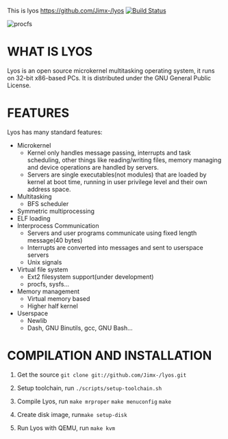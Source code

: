 This is lyos <https://github.com/Jimx-/lyos>
[![Build Status](https://ci2.jimx.site:8080/buildStatus/icon?job=lyos)](https://ci2.jimx.site:8080/job/lyos/)

![procfs][1]

WHAT IS LYOS
===============
    
Lyos is an open source microkernel multitasking operating system, it runs
on 32-bit x86-based PCs. It is distributed under the GNU General Public License.

FEATURES
============
Lyos has many standard features:

* Microkernel
    - Kernel only handles message passing, interrupts and task scheduling, other things like reading/writing files, memory managing and device operations are handled by servers.
    - Servers are single executables(not modules) that are loaded by kernel at boot time, running in user privilege level and their own address space.
* Multitasking
    - BFS scheduler 
* Symmetric multiprocessing
* ELF loading
* Interprocess Communication
    - Servers and user programs communicate using fixed length message(40 bytes)
    - Interrupts are converted into messages and sent to userspace servers
    - Unix signals
* Virtual file system
    - Ext2 filesystem support(under development)
    - procfs, sysfs...
* Memory management
    - Virtual memory based
    - Higher half kernel
* Userspace
    - Newlib
    - Dash, GNU Binutils, gcc, GNU Bash...

COMPILATION AND INSTALLATION
======================================

1. Get the source ```git clone git://github.com/Jimx-/lyos.git```

2. Setup toolchain, run ``./scripts/setup-toolchain.sh``
3. Compile Lyos, run
    `make mrproper`
    `make menuconfig`
    `make`

4. Create disk image, run```make setup-disk```

5. Run Lyos with QEMU, run ```make kvm``` 

  [1]: http://i.imgur.com/xRTPGRJ.png
  
